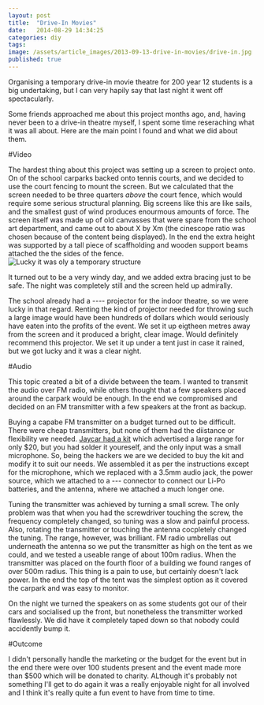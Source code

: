 ```yaml
---
layout: post
title:  "Drive-In Movies"
date:   2014-08-29 14:34:25
categories: diy
tags: 
image: /assets/article_images/2013-09-13-drive-in-movies/drive-in.jpg
published: true
---
```

Organising a temporary drive-in movie theatre for 200 year 12 students is a big undertaking, but I can very hapily say that last night it went off spectacularly. 

Some friends approached me about this project months ago, and, having never been to a drive-in theatre myself, I spent some time reseraching what it was all about. Here are the main point I found and what we did about them.

#Video

The hardest thing about this project was setting up a screen to project onto. On of the school carparks backed onto tennis courts, and we decided to use the court fencing to mount the screen. But we calculated that the screen needed to be three quarters _above_ the court fence, which would require some serious structural planning. Big screens like this are like sails, and the smallest gust of wind produces enourmous amounts of force. The screen itself was made up of old canvasses that were spare from the school art department, and came out to about X by Xm (the cinescope ratio was chosen because of the content being displayed). In the end the extra height was supported by a tall piece of scaffholding and wooden support beams attached the the sides of the fence. 
![Lucky it was oly a temporary structure]({{site.baseurl}}/assett/images/drive-in-screen.jpg)

It turned out to be a very windy day, and we added extra bracing just to be safe. The night was completely still and the screen held up admirally.

The school already had a ---- projector for the indoor theatre, so we were lucky in that regard. Renting the kind of projector needed for throwing such a large image would have been hundreds of dollars which would seriously have eaten into the profits of the event. We set it up eigtheen metres away from the screen and it produced a bright, clear image. Would definitely recommend this projector. We set it up under a tent just in case it rained, but we got lucky and it was a clear night.

#Audio

This topic created a bit of a divide between the team. I wanted to transmit the audio over FM radio, while others thought that a few speakers placed around the carpark would be enough. In the end we compromised and decided on an FM transmitter with a few speakers at the front as backup. 

Buying a capabe FM transmitter on a budget turned out to be difficult. There were cheap transmitters, but none of them had the diistance or flexibility we needed. <a href="">Jaycar had a kit</a> which advertised a large range for only $20, but you had solder it youreself, and the only input was a small microphone. So, being the hackers we are we decided to buy the kit and modify it to suit our needs. We assembled it as per the instructions except for the microphone, which we replaced with a 3.5mm audio jack, the power source, which we attached to a --- connector to connect our Li-Po batteries, and the antenna, where we attached a much longer one.

Tuning the transmitter was achieved by turning a small screw. The only problem was that when you had the screwdriver touching the screw, the frequency completely changed, so tuning was a slow and painful process. Also, rotating the transmitter or touching the antenna cocpletely changed the tuning. The range, however, was brilliant. FM radio umbrellas out underneath the antenna so we put the transmitter as high on the tent as we could, and we tested a useable range of about 100m radius. When the transmitter was placed on the fourth floor of a building  we found ranges of over 500m radius. This thing is a pain to use, but certainly doesn't lack power. In the end the top of the tent was the simplest option as it covered the carpark and was easy to monitor. 

On the night we turned the speakers on as some students got our of their cars and socialised up the front, but nonetheless the transmitter worked flawlessly. We did have it completely taped down so that nobody could accidently bump it. 

#Outcome

I didn't personally handle the marketing or the budget for the event but in the end there were over 100 students present and the event made more than $500 which will be donated to charity. ALthough it's probably not something I'll get to do again it was a really enjoyable night for all involved and I think it's really quite a fun event to have from time to time. 

